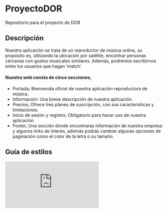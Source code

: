 # ProyectoDOR
Repositorio para el proyecto de DOR

## Descripción

Nuestra aplicación se trata de un reproductor de música online, su propósito es, utilizando la ubicación por satélite, encontrar personas cercanas con gustos musicales similares. Además, podremos escribirnos entre los usuarios que hagan ‘match’.

#### Nuestra web consta de cinco secciones;

- Portada; Bienvenida oficial de nuestra aplicación reproductora de música.
- Información: Una breve descripción de nuestra aplicación.
- Precios; Ofrece tres planes de suscripción, con sus características y limitaciones.
- Inicio de sesión y registro; Obligatorio para hacer uso de nuestra aplicación.
- Footer; Una sección donde encontrarás información de nuestra empresa y algunos links de interés, además podrás cambiar algunas opciones de paginación como el color de la letra o su tamaño.

## Guía de estilos
![Guia de estilos](https://github.com/NichelGomez/ProyectoDOR/blob/main/Guia_de_estilos_comprimida.pdf)
